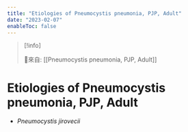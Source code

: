 ```yaml
---
title: "Etiologies of Pneumocystis pneumonia, PJP, Adult"
date: "2023-02-07"
enableToc: false
---
```


> [!info] 
> 
> 🌱來自: [[Pneumocystis pneumonia, PJP, Adult]]

# Etiologies of Pneumocystis pneumonia, PJP, Adult

*   *Pneumocystis* *jirovecii*

